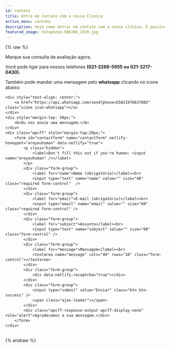 ```yaml
---
id: contato
title: Entre em Contato com a nossa Clínica
active_menu: contato
description: Veja como entrar em contato com a nossa clínica. É possível ligar, mandar mensagem por Whatspp ou enviar e-mail. Ligue e marque sua consulta.
featured_image: telephone-586266_1920.jpg
---
```

{% raw %}
<div class="col-md-6 col-sm-12 col-xs-12">
    Marque sua consulta de avaliação agora. 
    <p>
    <p>Você pode ligar para nossos telefones <b>(021-2266-5955 ou 021-3217-0430).</b><br />
    <p>Também pode mandar uma mensagem pelo <b>whatsapp</b> clicando no icone abaixo:</p>

    <div style="text-align: center;">
        <a href="https://api.whatsapp.com/send?phone=55021976637803" class="icone icon-whatsapp"></a>     
    </div>
    <div style="margin-top: 50px;">
        <b>Ou nos envie uma mensagem:</b>
    </div>
    <div class="wpcf7" style="margin-top:20px;">
        <form id="contactform" name="contactform" netlify-honeypot="areyouhuman" data-netlify="true">
            <p class="hidden">
                <label>Don't fill this out if you're human: <input name="areyouhuman" /></label>
            </p>
            <div class="form-group">
                <label for="name">Nome (obrigatório)</label><br>
                <input type="text" name="name" value="" size="40" class="required form-control"  />
            </div>
            <div class="form-group">
                <label for="email">E-mail (obrigatório)</label><br>
                <input type="email" name="email" value="" size="60" class="required form-control" />
            </div>
            <div class="form-group">
                <label for="subject">Assunto</label><br>
                <input type="text" name="subject" value="" size="60" class="form-control" />
            </div>
            <div class="form-group">
                <label for="message">Mensagem</label><br>
                <textarea name="message" cols="40" rows="10" class="form-control"></textarea>
            </div>
            <div class="form-group">
                <div data-netlify-recaptcha="true"></div>
            </div>
            <div class="form-group">
                <input type="submit" value="Enviar" class="btn btn-success" />
                <span class="ajax-loader"></span>
            </div>
            <div class="wpcf7-response-output wpcf7-display-none" role="alert">Agradecemos a sua mensagem.</div>
        </form>
    </div>
</div>
<div class="col-md-6 col-sm-12 col-xs-12">
    <div class="thumb">
        <img src="telephone-586266_1920-768x512.jpg" class="attachment-post-thumbnail size-post-thumbnail wp-post-image" alt="" srcset="telephone-586266_1920-300x200.jpg 300w, telephone-586266_1920-768x512.jpg 768w" sizes="(max-width: 768px) 100vw, 768px" />
    </div>
</div>
{% endraw %}